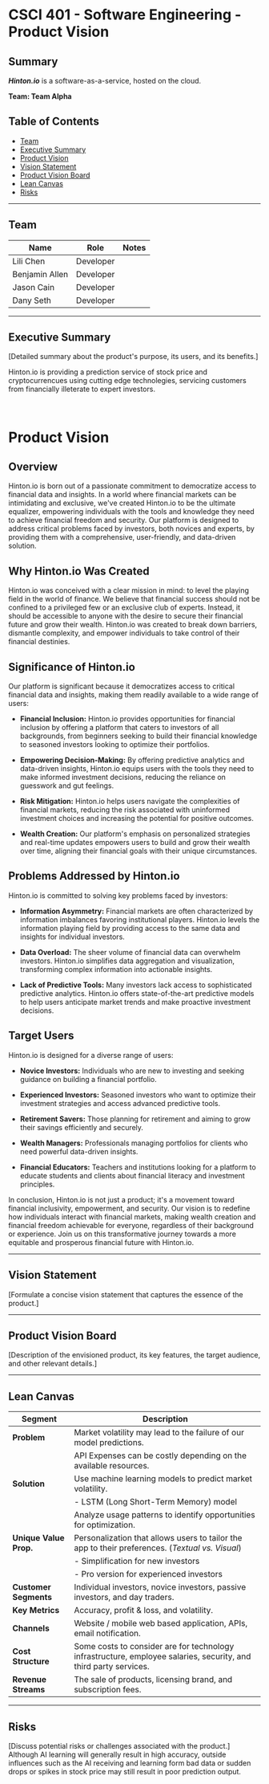 # CSCI 401 - Software Engineering - Product Vision

## Summary
***Hinton.io*** is a software-as-a-service, hosted on the cloud. 

**Team: Team Alpha**

## Table of Contents

- [Team](#team)
- [Executive Summary](#executive-summary)
- [Product Vision](#product-vision)
- [Vision Statement](#vision-statement)
- [Product Vision Board](#product-vision-board)
- [Lean Canvas](#lean-canvas)
- [Risks](#risks)

---

## Team

| Name               | Role                  | Notes |
|--------------------|-----------------------|-------|
| Lili Chen          | Developer             |       |
| Benjamin Allen     | Developer             |       |
| Jason Cain         | Developer             |       |
| Dany Seth          | Developer             |       |
---

## Executive Summary
[Detailed summary about the product's purpose, its users, and its benefits.]

Hinton.io is providing a prediction service of stock price and cryptocurrencues using cutting edge technolegies, servicing customers from financially illeterate to expert investors.

<br>

# Product Vision

## Overview
Hinton.io is born out of a passionate commitment to democratize access to financial data and insights. In a world where financial markets can be intimidating and exclusive, we've created Hinton.io to be the ultimate equalizer, empowering individuals with the tools and knowledge they need to achieve financial freedom and security. Our platform is designed to address critical problems faced by investors, both novices and experts, by providing them with a comprehensive, user-friendly, and data-driven solution.

## Why Hinton.io Was Created
Hinton.io was conceived with a clear mission in mind: to level the playing field in the world of finance. We believe that financial success should not be confined to a privileged few or an exclusive club of experts. Instead, it should be accessible to anyone with the desire to secure their financial future and grow their wealth. Hinton.io was created to break down barriers, dismantle complexity, and empower individuals to take control of their financial destinies.

## Significance of Hinton.io
Our platform is significant because it democratizes access to critical financial data and insights, making them readily available to a wide range of users:

- **Financial Inclusion:** Hinton.io provides opportunities for financial inclusion by offering a platform that caters to investors of all backgrounds, from beginners seeking to build their financial knowledge to seasoned investors looking to optimize their portfolios.

- **Empowering Decision-Making:** By offering predictive analytics and data-driven insights, Hinton.io equips users with the tools they need to make informed investment decisions, reducing the reliance on guesswork and gut feelings.

- **Risk Mitigation:** Hinton.io helps users navigate the complexities of financial markets, reducing the risk associated with uninformed investment choices and increasing the potential for positive outcomes.

- **Wealth Creation:** Our platform's emphasis on personalized strategies and real-time updates empowers users to build and grow their wealth over time, aligning their financial goals with their unique circumstances.

## Problems Addressed by Hinton.io
Hinton.io is committed to solving key problems faced by investors:

- **Information Asymmetry:** Financial markets are often characterized by information imbalances favoring institutional players. Hinton.io levels the information playing field by providing access to the same data and insights for individual investors.

- **Data Overload:** The sheer volume of financial data can overwhelm investors. Hinton.io simplifies data aggregation and visualization, transforming complex information into actionable insights.

- **Lack of Predictive Tools:** Many investors lack access to sophisticated predictive analytics. Hinton.io offers state-of-the-art predictive models to help users anticipate market trends and make proactive investment decisions.

## Target Users
Hinton.io is designed for a diverse range of users:

- **Novice Investors:** Individuals who are new to investing and seeking guidance on building a financial portfolio.

- **Experienced Investors:** Seasoned investors who want to optimize their investment strategies and access advanced predictive tools.

- **Retirement Savers:** Those planning for retirement and aiming to grow their savings efficiently and securely.

- **Wealth Managers:** Professionals managing portfolios for clients who need powerful data-driven insights.

- **Financial Educators:** Teachers and institutions looking for a platform to educate students and clients about financial literacy and investment principles.

In conclusion, Hinton.io is not just a product; it's a movement toward financial inclusivity, empowerment, and security. Our vision is to redefine how individuals interact with financial markets, making wealth creation and financial freedom achievable for everyone, regardless of their background or experience. Join us on this transformative journey towards a more equitable and prosperous financial future with Hinton.io.


---

## Vision Statement
[Formulate a concise vision statement that captures the essence of the product.]

---

## Product Vision Board
[Description of the envisioned product, its key features, the target audience, and other relevant details.]

---
## Lean Canvas

| **Segment**              | **Description**                                      |
|--------------------------|------------------------------------------------------|
| **Problem**              | Market volatility may lead to the failure of our model predictions. |
|                          | API Expenses can be costly depending on the available resources. |
| **Solution**             | Use machine learning models to predict market volatility. |
|                          | - LSTM (Long Short-Term Memory) model                |
|                          | Analyze usage patterns to identify opportunities for optimization. |
| **Unique Value Prop.**   | Personalization that allows users to tailor the app to their preferences. (*Textual vs. Visual*) |
|                          |  - Simplification for new investors                  |
|                          |  - Pro version for experienced investors             |
| **Customer Segments**    | Individual investors, novice investors, passive investors, and day traders.  |
| **Key Metrics**          | Accuracy, profit & loss, and volatility. |   
| **Channels**             | Website / mobile web based application, APIs, email  notification. |
| **Cost Structure**       | Some costs to consider are for technology infrastructure, employee salaries, security, and third party services. |
| **Revenue Streams**      | The sale of products, licensing brand, and subscription fees. |

---

## Risks
[Discuss potential risks or challenges associated with the product.]
Although AI learning will generally result in high accuracy, outside influences such as the AI receiving and learning form bad data or sudden drops or spikes in stock price may still result in poor prediction output.

